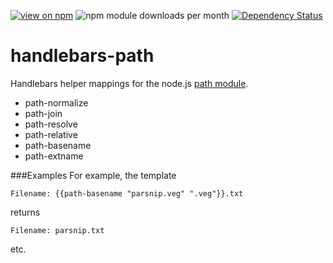 [![view on npm](http://img.shields.io/npm/v/handlebars-path.svg)](https://www.npmjs.org/package/handlebars-path)
![npm module downloads per month](http://img.shields.io/npm/dm/handlebars-path.svg)
[![Dependency Status](https://david-dm.org/75lb/handlebars-path.png)](https://david-dm.org/75lb/handlebars-path)

handlebars-path
===============
Handlebars helper mappings for the node.js [path module](http://nodejs.org/api/path.html).

* path-normalize
* path-join
* path-resolve
* path-relative
* path-basename
* path-extname

###Examples
For example, the template
```
Filename: {{path-basename "parsnip.veg" ".veg"}}.txt
```
returns
```
Filename: parsnip.txt
```
etc.